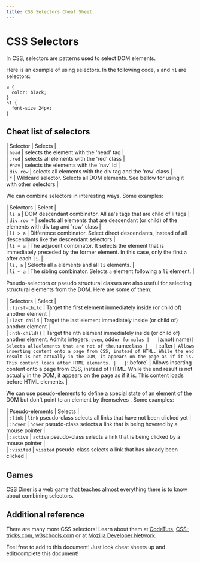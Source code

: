 ```yaml
---
title: CSS Selectors Cheat Sheet
---
```

# CSS Selectors

In CSS, selectors are patterns used to select DOM elements.

Here is an example of using selectors. In the following code, `a` and `h1` are selectors:

    a {
      color: black;
    }
    h1 {
      font-size 24px;
    }

## Cheat list of selectors

| Selector | Selects |  
| `head` | selects the element with the 'head' tag |  
| `.red` | selects all elements with the 'red' class |  
| `#nav` | selects the elements with the 'nav' Id |  
| `div.row` | selects all elements with the div tag and the 'row' class |  
| `*` | Wildcard selector. Selects all DOM elements. See bellow for using it with other selectors |

We can combine selectors in interesting ways. Some examples:

| Selectors | Select |  
| `li a` | DOM descendant combinator. All aa's tags that are child of li tags |  
| `div.row *` | selects all elements that are descendant (or child) of the elements with div tag and 'row' class |  
| `li > a` | Difference combinator. Select direct descendants, instead of all descendants like the descendant selectors |  
| `li + a` | The adjacent combinator. It selects the element that is immediately preceded by the former element. In this case, only the first `a` after each `li`. |  
| `li, a` | Selects all `a` elements and all `li` elements. |  
| `li ~ a` | The sibling combinator. Selects `a` element following a `li` element. |

Pseudo-selectors or pseudo structural classes are also useful for selecting structural elements from the DOM. Here are some of them:

| Selectors | Select |  
| `:first-child` | Target the first element immediately inside (or child of) another element |  
| `:last-child` | Target the last element immediately inside (or child of) another element |  
| `:nth-child()` | Target the nth element immediately inside (or child of) another element. Admits integers, `even`, odd`or formulas |  
|`a:not(.name)`| Selects all`a`elements that are not of the`.name`class |  
|`::after`| Allows inserting content onto a page from CSS, instead of HTML. While the end result is not actually in the DOM, it appears on the page as if it is. This content loads after HTML elements. |  
|`::before` | Allows inserting content onto a page from CSS, instead of HTML. While the end result is not actually in the DOM, it appears on the page as if it is. This content loads before HTML elements. |

We can use pseudo-elements to define a special state of an element of the DOM but don't point to an element by themselves . Some examples:

| Pseudo-elements | Selects |  
| `:link` | `link` pseudo-class selects all links that have not been clicked yet |  
| `:hover` | `hover` pseudo-class selects a link that is being hovered by a mouse pointer |  
| `:active` | `active` pseudo-class selects a link that is being clicked by a mouse pointer |  
| `:visited` | `visited` pseudo-class selects a link that has already been clicked |

## Games

<a href='http://flukeout.github.io' target='_blank' rel='nofollow'>CSS Diner</a> is a web game that teaches almost everything there is to know about combining selectors.

## Additional reference

There are many more CSS selectors! Learn about them at <a href='http://code.tutsplus.com/tutorials/the-30-css-selectors-you-must-memorize--net-16048' target='_blank' rel='nofollow'>CodeTuts</a>, <a href='https://css-tricks.com/almanac/selectors/' target='_blank' rel='nofollow'>CSS-tricks.com</a>, <a href='http://www.w3schools.com/cssref/css_selectors.asp' target='_blank' rel='nofollow'>w3schools.com</a> or at <a href='https://developer.mozilla.org/en/docs/Web/Guide/CSS/Getting_started/Selectors' target='_blank' rel='nofollow'>Mozilla Developer Network</a>.

Feel free to add to this document! Just look cheat sheets up and edit/complete this document!